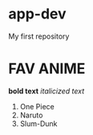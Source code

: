 # app-dev
My first repository

# FAV ANIME


**bold text**
*italicized text*

1. One Piece
2. Naruto
3. Slum-Dunk
